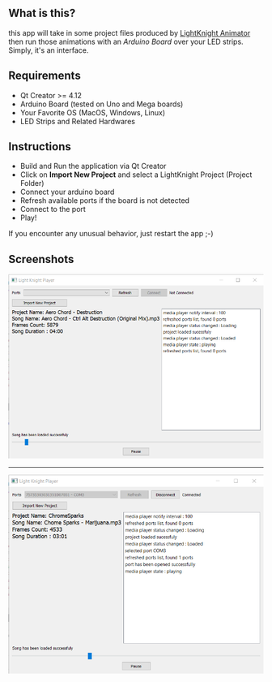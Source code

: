 ## What is this? 
this app will take in some project files produced by [LightKnight Animator](https://github.com/arg1998/LightKnight) then run those animations with an _Arduino Board_ over your LED strips. Simply, it's an interface.

## Requirements
  * Qt Creator >= 4.12
  * Arduino Board (tested on Uno and Mega boards)
  * Your Favorite OS (MacOS, Windows, Linux)
  * LED Strips and Related Hardwares 

## Instructions
- Build and Run the application via Qt Creator
- Click on **Import New Project** and select a LightKnight Project (Project Folder)
- Connect your arduino board 
- Refresh available ports if the board is not detected
- Connect to the port 
- Play!

If you encounter any unusual behavior, just restart the app ;-)

## Screenshots
![](screenshots/01.png)
<hr/>

![](screenshots/02.png)